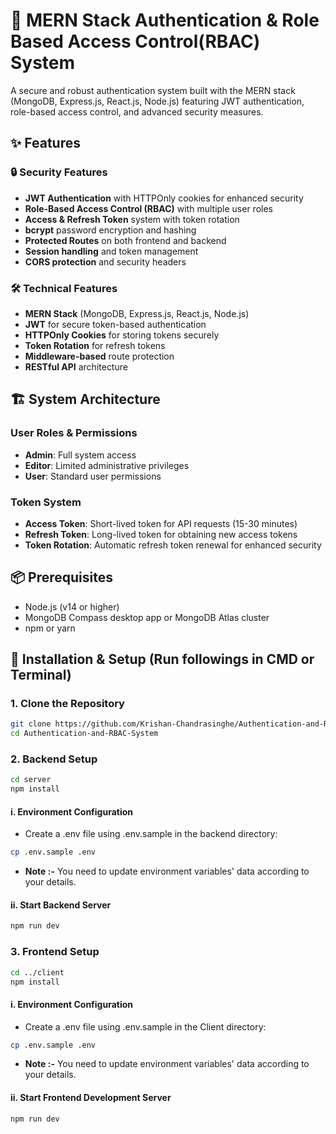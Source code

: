 # 🔐 MERN Stack Authentication & Role Based Access Control(RBAC) System

A secure and robust authentication system built with the MERN stack (MongoDB, Express.js, React.js, Node.js) featuring JWT authentication, role-based access control, and advanced security measures.

## ✨ Features

### 🔒 Security Features
- **JWT Authentication** with HTTPOnly cookies for enhanced security
- **Role-Based Access Control (RBAC)** with multiple user roles
- **Access & Refresh Token** system with token rotation
- **bcrypt** password encryption and hashing
- **Protected Routes** on both frontend and backend
- **Session handling** and token management
- **CORS protection** and security headers

### 🛠️ Technical Features
- **MERN Stack** (MongoDB, Express.js, React.js, Node.js)
- **JWT** for secure token-based authentication
- **HTTPOnly Cookies** for storing tokens securely
- **Token Rotation** for refresh tokens
- **Middleware-based** route protection
- **RESTful API** architecture

## 🏗️ System Architecture

### User Roles & Permissions
- **Admin**: Full system access
- **Editor**: Limited administrative privileges  
- **User**: Standard user permissions

### Token System
- **Access Token**: Short-lived token for API requests (15-30 minutes)
- **Refresh Token**: Long-lived token for obtaining new access tokens
- **Token Rotation**: Automatic refresh token renewal for enhanced security

## 📦 Prerequisites

- Node.js (v14 or higher)
- MongoDB Compass desktop app or MongoDB Atlas cluster
- npm or yarn

## 🚀 Installation & Setup (Run followings in CMD or Terminal)

### 1. Clone the Repository

```bash
git clone https://github.com/Krishan-Chandrasinghe/Authentication-and-RBAC-System.git
cd Authentication-and-RBAC-System
```

### 2. Backend Setup

```bash
cd server
npm install
```

#### i. Environment Configuration
- Create a .env file using .env.sample in the backend directory:

```bash
cp .env.sample .env
```
- **Note :-** You need to update environment variables' data according to your details.

#### ii. Start Backend Server

```bash
npm run dev
```

### 3. Frontend Setup

```bash
cd ../client
npm install
```
#### i. Environment Configuration
- Create a .env file using .env.sample in the Client directory:

```bash
cp .env.sample .env
```
- **Note :-** You need to update environment variables' data according to your details.

#### ii. Start Frontend Development Server

```bash
npm run dev
```